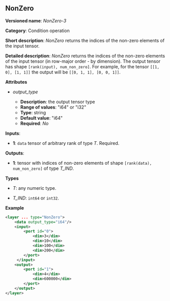 ## NonZero <a name="NonZero"></a>

**Versioned name**: *NonZero-3*

**Category**: Condition operation

**Short description**: *NonZero* returns the indices of the non-zero elements of the input tensor.

**Detailed description**: *NonZero* returns the indices of the non-zero elements of the input tensor (in row-major order - by dimension).
The output tensor has shape `[rank(input), num_non_zero]`. For example, for the tensor `[[1, 0], [1, 1]]` the output will be `[[0, 1, 1], [0, 0, 1]]`.

**Attributes**

* *output_type*

  * **Description**: the output tensor type
  * **Range of values**: "i64" or "i32"
  * **Type**: string
  * **Default value**: "i64"
  * **Required**: *No*

**Inputs**:

*   **1**: `data` tensor of arbitrary rank of type *T*. Required.

**Outputs**:

*   **1**: tensor with indices of non-zero elements of shape `[rank(data), num_non_zero]` of type *T_IND*.

**Types**

* *T*: any numeric type.

* *T_IND*: `int64` or `int32`.

**Example**

```xml
<layer ... type="NonZero">
    <data output_type="i64"/>
    <input>
        <port id="0">
            <dim>3</dim>
            <dim>10</dim>
            <dim>100</dim>
            <dim>200</dim>
        </port>
     </input>
    <output>
        <port id="1">
            <dim>4</dim>
            <dim>600000</dim>
        </port>
    </output>
</layer>
```
